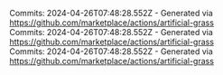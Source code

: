 Commits: 2024-04-26T07:48:28.552Z - Generated via https://github.com/marketplace/actions/artificial-grass
<br>
Commits: 2024-04-26T07:48:28.552Z - Generated via https://github.com/marketplace/actions/artificial-grass
<br>
Commits: 2024-04-26T07:48:28.552Z - Generated via https://github.com/marketplace/actions/artificial-grass
<br>
